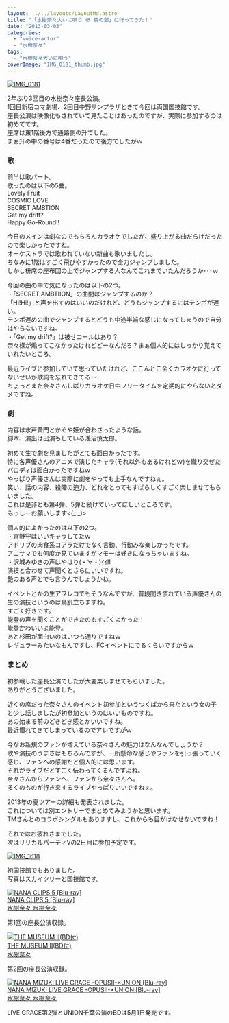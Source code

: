 ```yaml
---
layout: ../../layouts/LayoutMd.astro
title: "「水樹奈々大いに唄う 参 夜の部」に行ってきた！"
date: "2013-03-03"
categories: 
  - "voice-actor"
  - "水樹奈々"
tags: 
  - "水樹奈々大いに唄う"
coverImage: "IMG_0181_thumb.jpg"
---
```


[![IMG_0181](images/IMG_0181_thumb.jpg "IMG_0181")](//mizuka123.net/wp-content/uploads/2013/03/IMG_0181.jpg)

2年ぶり3回目の水樹奈々座長公演。  
1回目新宿コマ劇場、2回目中野サンプラザときて今回は両国国技館です。  
座長公演は映像化もされていて見たことはあったのですが、実際に参加するのは初めてです。  
座席は東1階後方で通路側の升でした。  
まぁ升の中の番号は4番だったので後方でしたがｗ

### 歌

前半は歌パート。  
歌ったのは以下の5曲。  
Lovely Fruit  
COSMIC LOVE  
SECRET AMBTION  
Get my drift?  
Happy Go-Round!!

今日のメインは劇なのでもちろんカラオケでしたが、盛り上がる曲だらけだったので楽しかったですね。  
オーケストラでは歌われていない新曲も歌いましたし。  
ちなみに1階はすごく飛びやすかったので全力ジャンプしました。  
しかし枡席の座布団の上でジャンプする人なんてこれまでいたんだろうか･･･ｗ

今回の曲の中で気になったのは以下の2つ。  
・「SECRET AMBTIION」の曲間はジャンプするのか？  
「Hi!Hi!」と声を出すのはいいのだけれど、どうもジャンプするにはテンポが遅い。  
テンポ遅めの曲でジャンプするとどうも中途半端な感じになってしまうので自分はやらないですね。  
・「Get my drift?」は被せコールはあり？  
奈々様が煽ってこなかったけれどどーなんだろ？まぁ個人的にはしっかり覚えていれたいところ。

最近ライブに参加していて思っていたけれど、ここんとこ全くカラオケに行ってないせいか歌詞を忘れてきてる･･･  
ちょっとまた奈々さんしばりカラオケ日中フリータイムを定期的にやらないとダメですね。

### 劇

内容は水戸黄門とかぐや姫が合わさったような話。  
脚本、演出は出演もしている浅沼慎太郎。

初めて生で劇を見ましたがとても面白かったです。  
特に各声優さんのアニメで演じたキャラ(それ以外もあるけれどｗ)を織り交ぜたパロディは面白かったですねｗ  
やっぱり声優さんは実際に劇をやっても上手なんですねぇ。  
笑い、話の内容、殺陣の迫力、どれをとってもすばらしくすごく楽しませてもらいました。  
これは是非とも第4弾、5弾と続けていってほしいところです。  
みっしーお願いします<(\_ \_)>

個人的によかったのは以下の2つ。  
・宮野守はいいキャラしてたｗ  
アドリブの肉食系コアラだけでなく言動、行動みな楽しかったです。  
アニサマでも何度か見ていますがマモーは好きになっちゃいますね。  
・沢城みゆきの声はやはり(・∀・)ｲｲ!!  
演技と合わせて声聞くとさらにいいですね。  
艶のある声とでも言うんでしょうかね。

イベントとかの生アフレコでもそうなんですが、普段聞き慣れている声優さんの生の演技というのは鳥肌立ちますね。  
すごく好きです。  
能登の声を聞くことができたのもすごくよかった！  
能登かわいいよ能登。  
あと杉田が面白いのはいつも通りですねｗ  
レギュラーみたいなもんですし、FCイベントにでるくらいですからｗ

### まとめ

初参戦した座長公演でしたが大変楽しませてもらいました。  
ありがとうございました。

近くの席だった奈々さんのイベント初参加というつくばから来たという女の子と少し話しましたが初参加というのはいいものですね。  
あの始まる前のどきどき感とかいいですね。  
最近慣れてきてしまっているのでアレですがｗ

今なお新規のファンが増えている奈々さんの魅力はなんなんでしょうか？  
歌や演技のうまさはもちろんですが、一所懸命な感じやファンを引っ張っていく感じ、ファンへの感謝だと個人的には思います。  
それがライブだとすごく伝わってくるんですよね。  
奈々さんからファンへ、ファンから奈々さんへ。  
多くのものが行き来するライブやっぱりいいですねぇ。

2013年の夏ツアーの詳細も発表されました。  
これについては別エントリーでまとめてみようかと思います。  
TMさんとのコラボシングルもありますし、これからも目がはなせないですね！

それではお疲れさまでした。  
次はリリカルパーティⅤの2日目に参加予定です。

[![IMG_1618](images/IMG_1618_thumb.jpg "IMG_1618")](//mizuka123.net/wp-content/uploads/2013/03/IMG_1618.jpg)

初国技館でもありました。  
写真はスカイツリーと国技館です。

[![NANA CLIPS 5 [Blu-ray]](images/51ms2cmXYPL._SL160_.jpg)  
NANA CLIPS 5 \[Blu-ray\]  
水樹奈々 水樹奈々](https://www.amazon.co.jp/exec/obidos/ASIN/B00405OJ62/mizuka123-22/ref=nosim)

第1回の座長公演収録。

[![THE MUSEUM II(BD付)](images/5176G8o80DL._SL160_.jpg)  
THE MUSEUM II(BD付)  
水樹奈々](https://www.amazon.co.jp/exec/obidos/ASIN/B005ODDICU/mizuka123-22/ref=nosim)

第2回の座長公演収録。

[![NANA MIZUKI LIVE GRACE -OPUSII-×UNION [Blu-ray]](images/no-image-no-ciu._AA160_.gif)  
NANA MIZUKI LIVE GRACE -OPUSII-×UNION \[Blu-ray\]  
水樹奈々 水樹奈々](https://www.amazon.co.jp/exec/obidos/ASIN/B00BHJGQT2/mizuka123-22/ref=nosim)

LIVE GRACE第2弾とUNION千葉公演のBDは5月1日発売です。
